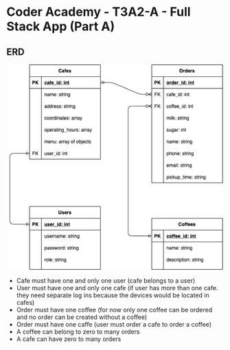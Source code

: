 # Coder Academy - T3A2-A - Full Stack App (Part A)

## ERD

![ERD](./docs/Coffiends_ERD.png)

- Cafe must have one and only one user (cafe belongs to a user)
- User must have one and only one cafe (if user has more than one cafe. they need separate log ins because the devices would be located in cafes)
- Order must have one coffee (for now only one coffee can be ordered and no order can be created without a coffee)
- Order must have one caffe (user must order a cafe to order a coffee)
- A coffee can belong to zero to many orders
- A cafe can have zero to many orders
